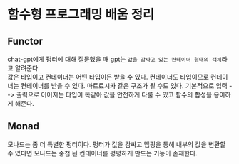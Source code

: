 # 함수형 프로그래밍 배움 정리
## Functor
chat-gpt에게 펑터에 대해 질문했을 때 gpt는 `값을 감싸고 있는 컨테이너 형태의 객체`라고 알려준다<br>
값은 타입이고 컨테이너는 어떤 타입이든 받을 수 있다. 컨테이너도 타입이므로 컨테이너는 컨테이너를 받을 수 있다. 마트료시카 같은 구조가 될 수도 있다. 기본적으로 입력 --> 출력으로 이어지는 타입이 똑같아 값을 안전하게 다룰 수 있고 함수의 합성을 용이하게 해준다.
## Monad
모나드는 좀 더 특별한 펑터이다. 펑터가 값을 감싸고 맵핑을 통해 내부의 값을 변환할 수 있다면 모나드는 중첩 된 컨테이너를 평평하게 만드는 기능이 존재한다.